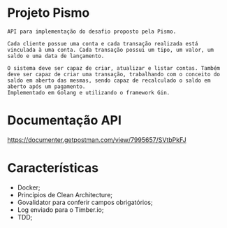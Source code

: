 # Projeto Pismo
    API para implementação do desafio proposto pela Pismo.

    Cada cliente possue uma conta e cada transação realizada está vinculada à uma conta. Cada transação possui um tipo, um valor, um saldo e uma data de lançamento.

    O sistema deve ser capaz de criar, atualizar e listar contas. Também deve ser capaz de criar uma transação, trabalhando com o conceito do saldo em aberto das mesmas, sendo capaz de recalculado o saldo em aberto após um pagamento.
    Implementado em Golang e utilizando o framework Gin.

# Documentação API
https://documenter.getpostman.com/view/7995657/SVtbPkFJ

# Características
- Docker;
- Princípios de Clean Architecture;
- Govalidator para conferir campos obrigatórios;
- Log enviado para o Timber.io;
- TDD;
